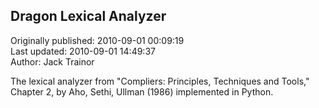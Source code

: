 ## Dragon Lexical Analyzer  
Originally published: 2010-09-01 00:09:19  
Last updated: 2010-09-01 14:49:37  
Author: Jack Trainor  
  
The lexical analyzer from "Compliers: Principles, Techniques and Tools," Chapter 2, by Aho, Sethi, Ullman (1986) implemented in Python.
